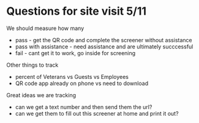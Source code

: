 # Questions for site visit 5/11

We should measure how many
- pass - get the QR code and complete the screener without assistance
- pass with assistance - need assistance and are ultimately succcessful
- fail - cant get it to work, go inside for screening

Other things to track
- percent of Veterans vs Guests vs Employees
- QR code app already on phone vs need to download


Great ideas we are tracking
- can we get a text number and then send them the url?
- can we get them to fill out this screener at home and print it out?

